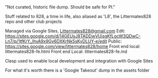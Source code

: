 "Not curated, historic file dump. Should be safe for PI."


Stuff related to 828, a time in life, also aliased as 'L8',
the Littermates828 repo and other club projects

Managed via Google Sites, Littermates828@gmail.com
Edit: https://sites.google.com/d/14GEUsJ8TADDwVUisgKfLgcW3QDwC-Ln7/p/1tfKrY_IhvA9x9Gv6DXKrNk5sKyDLUY-e/edit
Public: https://sites.google.com/view/littermates828/home
Front end local: littermates828-fe.html
Front end Local: littermates828-fe.md

Clasp used to enable local development and integration with Google Sites 

For what it's worth there is a 'Google Takeout' dump in the assets folder




